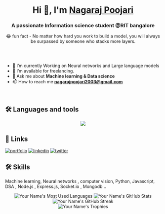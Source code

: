 
<h1 align="center">Hi 👋, I'm <a href="https://100rabhcsmc.github.io/Me.io/" target="blank">
Nagaraj Poojari</a></h1>
<h3 align="center">A passionate Information science student @RIT bangalore </h3>

<p align="center">😂 fun fact - No matter how hard you work to build a model, you will always be surpassed by someone who stacks more layers.</p>


<br></br>
 </p>

- 🌱 I’m currently Working on Neural networks and Large language models
- 🤝 I’m available for freelancing.
- 💬 Ask me about **Machine learning  & Data science**
- 📫 How to reach me **nagarajpoojari2003@gmail.com**
<br/>

## 🛠 Languages and tools 

<div style="display: flex; justify-content: center;" align='center' >
<img src='https://skillicons.dev/icons?i=c,tensorflow,mongodb,express,react,nodejs,java,js,python,css,fastapi,git,github,visualstudio,bootstrap'>

</div>

## 🔗 Links
[![portfolio](https://img.shields.io/badge/my_portfolio-000?style=for-the-badge&logo=ko-fi&logoColor=white)]()
[![linkedin](https://img.shields.io/badge/linkedin-0A66C2?style=for-the-badge&logo=linkedin&logoColor=white)](https://www.linkedin.com/in/nagaraj-poojari-534b78269/)
[![twitter](https://img.shields.io/badge/twitter-1DA1F2?style=for-the-badge&logo=twitter&logoColor=white)](https://twitter.com/)


## 🛠 Skills 
Machine learning, Neural networks , computer vision, Python, Javascript, DSA , Node.js , Express.js, Socket.io , Mongodb ..



<div align="center">
 <img src="https://github-readme-stats.vercel.app/api/top-langs/?username=nagarajRPoojari&layout=compact&theme=dark" alt="Your Name's Most Used Languages">
  <img src="https://github-readme-stats.vercel.app/api?username=nagarajRPoojari&show_icons=true&theme=dark" alt="Your Name's GitHub Stats" >
 <img src="https://github-readme-streak-stats.herokuapp.com/?user=nagarajRPoojari&theme=dark" alt="Your Name's GitHub Streak">
</div>
<div align="center">
  <img src="https://github-profile-trophy.vercel.app/?username=nagarajRPoojari&theme=darkhub&no-frame=true&no-bg=true&no-title=true&row=1&column=7" alt="Your Name's Trophies">
</div>


